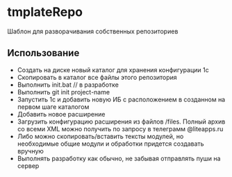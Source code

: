 # tmplateRepo

Шаблон для разворачивания собственных репозиториев

## Использование

* Создать на диске новый каталог для хранения конфигурации 1с
* Скопировать в каталог все файлы этого репозитория
* Выполнить init.bat // в разработке
* Выполнить git init project-name
* Запустить 1с и добавить новую ИБ с расположением в созданном на первом шаге каталогом
* Добавить новое расширение
* Загрузить конфигурацию расширения из файлов /files. Полный архив со всеми XML можно получить по запросу в телеграмм @liteapps.ru
* Либо можно скопировать/вставить тексты модулей, но необходимые общие модули и обработки придется создавать вручную
* Выполнять разработку как обычно, не забывая отправлять пуши на сервер
